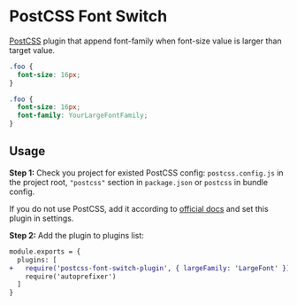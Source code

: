 # PostCSS Font Switch

[PostCSS] plugin that append font-family when font-size value is larger than target value.

[PostCSS]: https://github.com/postcss/postcss

```css
.foo {
  font-size: 16px;
}
```

```css
.foo {
  font-size: 16px;
  font-family: YourLargeFontFamily;
}
```

## Usage

**Step 1:** Check you project for existed PostCSS config: `postcss.config.js`
in the project root, `"postcss"` section in `package.json`
or `postcss` in bundle config.

If you do not use PostCSS, add it according to [official docs]
and set this plugin in settings.

**Step 2:** Add the plugin to plugins list:

```diff
module.exports = {
  plugins: [
+   require('postcss-font-switch-plugin', { largeFamily: 'LargeFont' }),
    require('autoprefixer')
  ]
}
```

[official docs]: https://github.com/postcss/postcss#usage
